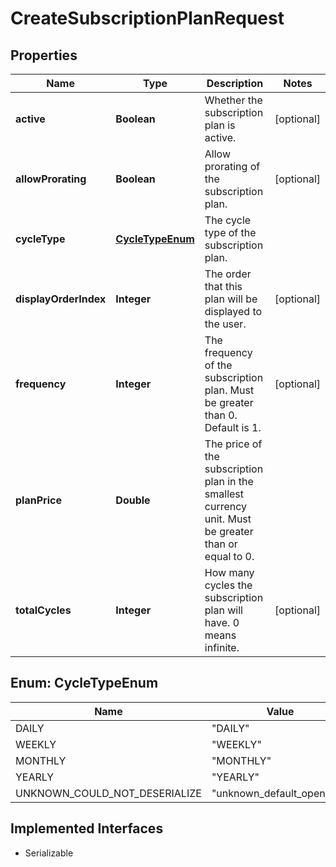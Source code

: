 

# CreateSubscriptionPlanRequest


## Properties

| Name | Type | Description | Notes |
|------------ | ------------- | ------------- | -------------|
|**active** | **Boolean** | Whether the subscription plan is active. |  [optional] |
|**allowProrating** | **Boolean** | Allow prorating of the subscription plan. |  [optional] |
|**cycleType** | [**CycleTypeEnum**](#CycleTypeEnum) | The cycle type of the subscription plan. |  |
|**displayOrderIndex** | **Integer** | The order that this plan will be displayed to the user. |  [optional] |
|**frequency** | **Integer** | The frequency of the subscription plan. Must be greater than 0. Default is 1. |  [optional] |
|**planPrice** | **Double** | The price of the subscription plan in the smallest currency unit. Must be greater than or equal to 0. |  |
|**totalCycles** | **Integer** | How many cycles the subscription plan will have.  0 means infinite. |  [optional] |



## Enum: CycleTypeEnum

| Name | Value |
|---- | -----|
| DAILY | &quot;DAILY&quot; |
| WEEKLY | &quot;WEEKLY&quot; |
| MONTHLY | &quot;MONTHLY&quot; |
| YEARLY | &quot;YEARLY&quot; |
| UNKNOWN_COULD_NOT_DESERIALIZE | &quot;unknown_default_open_api&quot; |


## Implemented Interfaces

* Serializable

